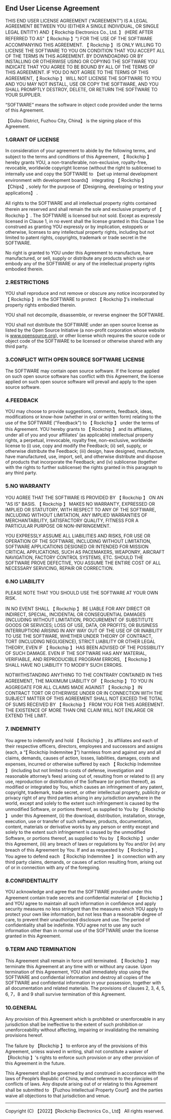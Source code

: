 
## End User License Agreement

THIS END USER LICENSE AGREEMENT (“AGREEMENT”) IS A LEGAL AGREEMENT BETWEEN YOU (EITHER A SINGLE INDIVIDUAL, OR SINGLE LEGAL ENTITY) AND【 Rockchip Electronics Co., Ltd. 】 (HERE AFTER REFERRED TO AS"【 Rockchip 】") FOR THE USE OF THE SOFTWARE ACCOMPANYING THIS AGREEMENT. 【 Rockchip 】 IS ONLY WILLING TO LICENSE THE SOFTWARE TO YOU ON CONDITION THAT YOU ACCEPT ALL OF THE TERMS IN THIS AGREEMENT. BY DOWNDOADING OR BY INSTALLING OR OTHERWISE USING OR COPYING THE SOFTWARE YOU INDICATE THAT YOU AGREE TO BE BOUND BY ALL OF THE TERMS OF THIS AGREEMENT. IF YOU DO NOT AGREE TO THE TERMS OF THIS AGREEMENT,【 Rockchip 】 WILL NOT LICENSE THE SOFTWARE TO YOU AND YOU MAY NOT INSTALL, USE OR COPY THE SOFTWARE, AND YOU SHALL PROMPTLY DESTROY, DELETE, OR RETURN THE SOFTWARE TO YOUR SUPPLIER.

“SOFTWARE” means the software in object code provided under the terms of this Agreement.

【Gulou District, Fuzhou City, China】 is the signing place of this Agreement.

### 1.GRANT OF LICENSE

In consideration of your agreement to abide by the following terms, and subject to the terms and conditions of this Agreement, 【 Rockchip 】 hereby grants YOU, a non-transferable, non-exclusive, royalty-free, revocable, worldwide copyright license (without the right to sublicense) to internally use and copy the SOFTWARE to 【set up internal development environment with development boards】 integrating 【 Rockchip 】 【Chips】, solely for the purpose of【Designing, developing or testing your applications】 .  

All rights to the SOFTWARE and all intellectual property rights contained therein are reserved and shall remain the sole and exclusive property of 【 Rockchip 】. The SOFTWARE is licensed but not sold. Except as expressly licensed in Clause 1, in no event shall the license granted in this Clause 1 be construed as granting YOU expressly or by implication, estoppels or otherwise, licenses to any intellectual property rights, including but not limited to patent rights, copyrights, trademark or trade secret in the SOFTWARE.

No right is granted to YOU under this Agreement to manufacture, have manufactured, or sell, supply or distribute any products which use or embody any of the SOFTWARE or any of the intellectual property rights embodied therein.

### 2.RESTRICTIONS

YOU shall reproduce and not remove or obscure any notice incorporated by 【 Rockchip 】 in the SOFTWARE to protect 【 Rockchip 】’s intellectual property rights embodied therein.

YOU shall not decompile, disassemble, or reverse engineer the SOFTWARE.

YOU shall not distribute the SOFTWARE under an open source license as listed by the Open Source Initiative (a non-profit corporation whose website is www.opensource.org), or other license which requires the source code or object code of the SOFTWARE to be licensed or otherwise shared with any third party.

### 3.CONFLICT WITH OPEN SOURCE SOFTWARE LICENSE

The SOFTWARE may contain open source software. If the license applied on such open source software has conflict with this Agreement, the license applied on such open source software will prevail and apply to the open source software. 

### 4.FEEDBACK

YOU may choose to provide suggestions, comments, feedback, ideas, modifications or know-how (whether in oral or written form) relating to the use of the SOFTWARE ("Feedback") to 【 Rockchip 】 under the terms of this Agreement. YOU hereby grants to 【 Rockchip 】 and its affiliates, under all of you and your affiliates’ (as applicable) intellectual property rights, a perpetual, irrevocable, royalty free, non-exclusive, worldwide license to (i) use, copy and modify the Feedback; (ii) sell, supply, or otherwise distribute the Feedback; (iii) design, have designed, manufacture, have manufactured, use, import, sell, and otherwise distribute and dispose of products that incorporate the Feedback; and (iv) sublicense (together with the rights to further sublicense) the rights granted in this paragraph to any third party.

### 5.NO WARRANTY

YOU AGREE THAT THE SOFTWARE IS PROVIDED BY 【 Rockchip 】 ON AN "AS IS" BASIS. 【 Rockchip 】 MAKES NO WARRANTY, EXPRESSED OR IMPLIED OR STATUTORY, WITH RESPECT TO ANY OF THE SOFTWARE, INCLUDING WITHOUT LIMITATION, ANY IMPLIED WARRANTIES OF MERCHANTABILITY, SATISFACTORY QUALITY, FITNESS FOR A PARTICULAR PURPOSE OR NON-INFRINGEMENT.

YOU EXPRESSLY ASSUME ALL LIABILITIES AND RISKS, FOR USE OR OPERATION OF THE SOFTWARE, INCLUDING WITHOUT LIMITATION, SOFTWARE APPLICATIONS DESIGNED OR INTENDED FOR MISSION CRITICAL APPLICATIONS, SUCH AS PACEMAKERS, WEAPONRY, AIRCRAFT NAVIGATION, FACTORY CONTROL SYSTEMS, ETC. SHOULD THE SOFTWARE PROVE DEFECTIVE, YOU ASSUME THE ENTIRE COST OF ALL NECESSARY SERVICING, REPAIR OR CORRECTION.

### 6.NO LIABILITY

PLEASE NOTE THAT YOU SHOULD USE THE SOFTWARE AT YOUR OWN RISK.

IN NO EVENT SHALL 【 Rockchip 】 BE LIABLE FOR ANY DIRECT OR INDIRECT, SPECIAL, INCIDENTAL OR CONSEQUENTIAL DAMAGES (INCLUDING WITHOUT LIMITATION, PROCUREMENT OF SUBSTITUTE GOODS OR SERVICES; LOSS OF USE, DATA, OR PROFITS; OR BUSINESS INTERRUPTION) ARISING IN ANY WAY OUT OF THE USE OF OR INABILITY TO USE THE SOFTWARE, WHETHER UNDER THEORY OF CONTRACT, TORT (INCLUDING NEGLIGENCE), STRICT LIABILITY OR OTHER LEGAL THEORY, EVEN IF 【 Rockchip 】 HAS BEEN ADVISED OF THE POSSIBILITY OF SUCH DAMAGE. EVEN IF THE SOFTWARE HAS ANY MATERIAL, VERIFIABLE, AND REPRODUCIBLE PROGRAM ERRORS, 【 Rockchip 】 SHALL HAVE NO LIABILITY TO MODIFY SUCH ERRORS.

NOTWITHSTANDING ANYTHING TO THE CONTRARY CONTAINED IN THIS AGREEMENT, THE MAXIMUM LIABILITY OF 【 Rockchip 】 TO YOU IN AGGREGATE FOR ALL CLAIMS MADE AGAINST 【 Rockchip 】 IN CONTRACT TORT OR OTHERWISE UNDER OR IN CONNECTION WITH THE SUBJECT MATTER OF THIS AGREEMENT SHALL NOT EXCEED THE TOTAL OF SUMS RECEIVED BY 【 Rockchip 】 FROM YOU FOR THIS AGREEMENT. THE EXISTENCE OF MORE THAN ONE CLAIM WILL NOT ENLARGE OR EXTEND THE LIMIT.
### 7. INDEMNITY
You agree to indemnify and hold 【 Rockchip 】, its affiliates and each of their respective officers, directors, employees and successors and assigns (each, a “【 Rockchip Indemnitee 】”) harmless from and against any and all claims, demands, causes of action, losses, liabilities, damages, costs and expenses, incurred or otherwise suffered by each 【 Rockchip Indemnitee 】 (including but not limited to costs of defense, investigation and reasonable attorney’s fees) arising out of, resulting from or related to (i) any use, reproduction or distribution of the Software (or portion thereof), as modified or integrated by You, which causes an infringement of any patent, copyright, trademark, trade secret, or other intellectual property, publicity or privacy right of any third parties arising in any jurisdiction anywhere in the world, except and solely to the extent such infringement is caused by the unmodified Software, or portions thereof, as supplied to You by 【 Rockchip 】 under this Agreement, (ii) the download, distribution, installation, storage, execution, use or transfer of such software, products, documentation, content, materials or derivative works by any person or entity except and solely to the extent such infringement is caused by the unmodified Software, or portions thereof, as supplied to You by 【 Rockchip 】 under this Agreement, (iii) any breach of laws or regulations by You and/or (iv) any breach of this Agreement by You. If and as requested by 【 Rockchip 】, You agree to defend each 【 Rockchip Indemnitee 】 in connection with any third party claims, demands, or causes of action resulting from, arising out of or in connection with any of the foregoing.

### 8.CONFIDENTIALITY

YOU acknowledge and agree that the SOFTWARE provided under this Agreement contain trade secrets and confidential material of 【 Rockchip 】 and YOU agree to maintain all such information in confidence and apply security measures no less stringent than the measures which YOU apply to protect your own like information, but not less than a reasonable degree of care, to prevent their unauthorized disclosure and use. The period of confidentiality shall be indefinite. YOU agree not to use any such information other than in normal use of the SOFTWARE under the license granted in this Agreement.

### 9.TERM AND TERMINATION

This Agreement shall remain in force until terminated. 【 Rockchip 】 may terminate this Agreement at any time with or without any cause. Upon termination of this Agreement, YOU shall immediately stop using the SOFTWARE and confidential information and destroy all copies of the SOFTWARE and confidential information in your possession, together with all documentation and related materials. The provisions of clauses 2, 3, 4, 5, 6, 7，8 and 9 shall survive termination of this Agreement.

### 10.GENERAL

Any provision of this Agreement which is prohibited or unenforceable in any jurisdiction shall be ineffective to the extent of such prohibition or unenforceability without affecting, impairing or invalidating the remaining provisions hereof.

The failure by 【Rockchip 】 to enforce any of the provisions of this Agreement, unless waived in writing, shall not constitute a waiver of 【Rockchip 】's rights to enforce such provision or any other provision of this Agreement in the future.

This Agreement shall be governed by and construed in accordance with the laws of People’s Republic of China, without reference to the principles of conflicts of laws. Any dispute arising out of or relating to this Agreement shall be submitted to 【Fuzhou Intellectual Property Court】and the parties waive all objections to that jurisdiction and venue.

--------------------------------------------------------------------

Copyright (C) 【2022】【Rockchip Electronics Co., Ltd】 All rights reserved.
